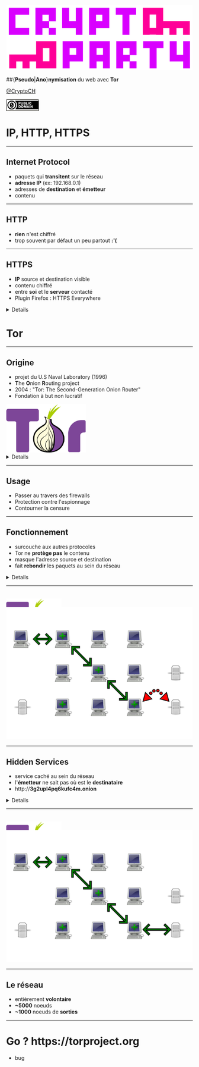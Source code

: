 <img src="logo.png">

##{**Pseudo**|**Ano**}**nymisation** du web avec **Tor**

<p><a href="https://twitter.com/CryptoCH">@CryptoCH</a></p>

<footer>
   <img src="cc0.png" alt="cc0" />
</footer>

# **IP**, **HTTP**, **HTTPS**

------------------

## **I**nternet **P**rotocol

- paquets qui **transitent** sur le réseau
- **adresse IP** (ex: 192.168.0.1)
- adresses de **destination** et **émetteur**
- contenu

------------------

## HTTP

- **rien** n'est chiffré
- trop souvent par défaut un peu partout **:'(**

------------------

## HTTP**S**

- **IP** source et destination visible
- contenu chiffré
- entre **soi** et le **serveur** contacté
- Plugin Firefox : HTTPS Everywhere

<details>
Permet de chiffrer le contenu. Évidemment si on discute avec Google, Google
**sait** ce qu'on envoie.
</details>

# Tor

------------------

## Origine

- projet du U.S Naval Laboratory (1996)
- **T**he **O**nion **R**outing project
- 2004 : "Tor: The Second-Generation Onion Router"
- Fondation à but non lucratif

<img src="tor_logo.svg" alt="tor_logo" style="max-height: 130px"/>

<details>
Fondation dont les développeurs et salariés se font arrêter aux frontières de
pays "libre" pour faire pression.
</details>

------------------

## Usage

- Passer au travers des firewalls
- Protection contre l'espionnage
- Contourner la censure

------------------

## Fonctionnement

- surcouche aux autres protocoles
- Tor ne **protège pas** le contenu
- masque l'adresse source et destination
- fait **rebondir** les paquets au sein du réseau

<details>
contrairement à https (pour le web), Tor ne chiffre pas le contenu, mais masque
les adresses source et destination.  effet flipper, on ne sait plus d'où vient
l'info.
</details>

------------------

<img src="tor_logo.svg" alt="tor_logo" style="max-height: 90px; margin-top:20px"/>
<img src="tor_network.svg" style="max-width: 100%; margin-top: -70px" />

------------------

## Hidden Services

- service caché au sein du réseau
- l'**émetteur** ne sait pas où est le **destinataire**
- http://**3g2upl4pq6kufc4m.onion**

<details>
Les services cachés permettent de camoufler un service au sein du résau Tor.
L'avantage c'est que même la personne qui accède au service ne **sait pas** où
est hébergé le service. Exemple d'adresse, le site DuckDuckGo.
</details>

------------------

<img src="tor_logo.svg" alt="tor_logo" style="max-height: 90px; margin-top:20px"/>
<img src="tor_network_hs.svg" style="max-width: 100%; margin-top: -70px" />

------------------

## Le réseau

* entièrement **volontaire**
* **~5000** noeuds
* **~1000** noeuds de **sorties**

------------------

# Go ? https://**torproject**.org

- bug
